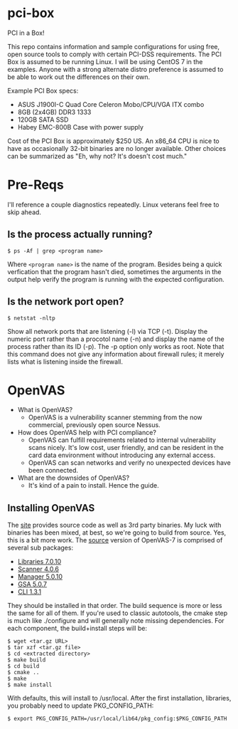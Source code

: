 # pci-box
PCI in a Box!

This repo contains information and sample configurations for using
free, open source tools to comply with certain PCI-DSS requirements.
The PCI Box is assumed to be running Linux. I will be using CentOS
7 in the examples. Anyone with a strong alternate distro preference 
is assumed to be able to work out the differences on their own.

Example PCI Box specs:
* ASUS J1900I-C Quad Core Celeron Mobo/CPU/VGA ITX combo
* 8GB (2x4GB) DDR3 1333
* 120GB SATA SSD
* Habey EMC-800B Case with power supply

Cost of the PCI Box is approximately $250 US. An x86_64 CPU is
nice to have as occasionally 32-bit binaries are no longer 
available. Other choices can be summarized as "Eh, why not? It's
doesn't cost much."

# Pre-Reqs
I'll reference a couple diagnostics repeatedly. Linux veterans feel free to skip ahead.
## Is the process actually running?
```
$ ps -Af | grep <program name>
```
Where ```<program name>``` is the name of the program. Besides being a quick verfication that the program hasn't died, sometimes the arguments in the output help verify the program is running with the expected configuration.

## Is the network port open?
```
$ netstat -nltp
```
Show all network ports that are listening (-l) via TCP (-t). Display the numeric port rather than a procotol name (-n) and display the name of the process rather than its ID (-p). The -p option only works as root. Note that this command does not give any information about firewall rules; it merely lists what is listening inside the firewall.

# OpenVAS
* What is OpenVAS?
  * OpenVAS is a vulnerability scanner stemming from the now commercial, previously open source Nessus.
* How does OpenVAS help with PCI compliance?
  * OpenVAS can fulfill requirements related to internal vulnerability scans nicely. It's low cost, user friendly, and can be resident in the card data environment without introducing any external access.
  * OpenVAS can scan networks and verify no unexpected devices have been connected.
* What are the downsides of OpenVAS?
  * It's kind of a pain to install. Hence the guide.

## Installing OpenVAS
The [site](http://www.openvas.org/download.html) provides source code as well as 3rd party binaries. My luck with binaries has been mixed, at best, so we're going to build from source. Yes, this is a bit more work. The [source](http://www.openvas.org/install-source.html) version of OpenVAS-7 is comprised of several sub packages:
* [Libraries 7.0.10](http://wald.intevation.org/frs/download.php/2031/openvas-libraries-7.0.10.tar.gz)
* [Scanner 4.0.6](http://wald.intevation.org/frs/download.php/1959/openvas-scanner-4.0.6.tar.gz)
* [Manager 5.0.10](http://wald.intevation.org/frs/download.php/2035/openvas-manager-5.0.10.tar.gz)
* [GSA 5.0.7](http://wald.intevation.org/frs/download.php/2039/greenbone-security-assistant-5.0.7.tar.gz)
* [CLI 1.3.1](http://wald.intevation.org/frs/download.php/1803/openvas-cli-1.3.1.tar.gz)

They should be installed in that order. The build sequence is more or less the same for all of them. If you're used to classic autotools, the cmake step is much like ./configure and will generally note missing dependencies. For each component, the build+install steps will be:
```
$ wget <tar.gz URL>
$ tar xzf <tar.gz file>
$ cd <extracted directory>
$ make build
$ cd build
$ cmake ..
$ make
$ make install
```
With defaults, this will install to /usr/local. After the first installation, libraries, you probably need to update PKG_CONFIG_PATH:
```
$ export PKG_CONFIG_PATH=/usr/local/lib64/pkg_config:$PKG_CONFIG_PATH
```
